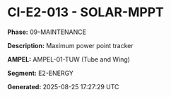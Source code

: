 # CI-E2-013 - SOLAR-MPPT

**Phase:** 09-MAINTENANCE

**Description:** Maximum power point tracker

**AMPEL:** AMPEL-01-TUW (Tube and Wing)

**Segment:** E2-ENERGY

**Generated:** 2025-08-25 17:27:29 UTC
